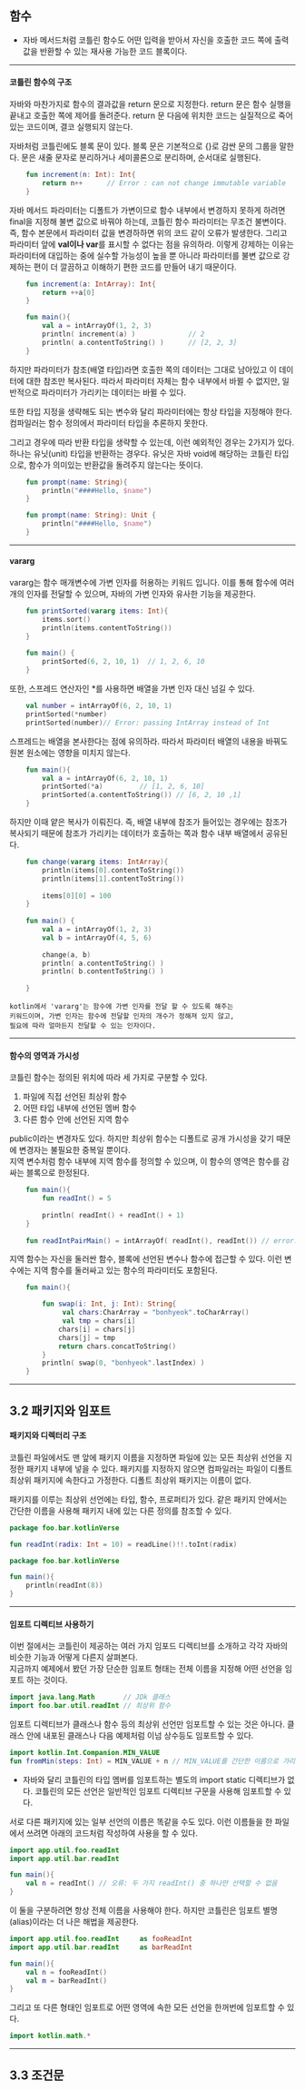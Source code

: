 ## 함수 
 *  자바 메서드처럼 코틀린 함수도 어떤 입력을 받아서 자신을 호출한 코드 쪽에 출력값을 반환할 수 있는 재사용 가능한 코드 블록이다.

---
#### 코틀린 함수의 구조
자바와 마찬가지로 함수의 결과값을 return 문으로 지정한다. return 문은 함수 실행을 끝내고 호출한 쪽에 제어를
돌려준다. return 문 다음에 위치한 코드는 실질적으로 죽어있는 코드이며, 결코 실행되지 않는다.  

자바처럼 코틀린에도 블록 문이 있다. 블록 문은 기본적으로 {}로 감싼 문의 그룹을 말한다. 
문은 새줄 문자로 분리하거나 세미콜론으로 분리하며, 순서대로 실행된다.

```kotlin
    fun increment(n: Int): Int{
        return n++      // Error : can not change immutable variable
    }
```
자바 메서드 파라미터는 디폴트가 가변이므로 함수 내부에서 변경하지 못하게 하려면 final을 지정해 불변 값으로
바꿔야 하는데, 코틀린 함수 파라미터는 무조건 불변이다. 즉, 함수 본문에서 파라미터 값을 변경하하면 위의 코드 같이 오류가 발생한다.
그리고 파라미터 앞에 **val이나 var**를 표시할 수 없다는 점을 유의하라. 이렇게 강제하는 이유는 
파라미터에 대입하는 중에 실수할 가능성이 높을 뿐 아니라 파라미터를 불변 값으로 강제하는 편이 더 깔끔하고
이해하기 편한 코드를 만들어 내기 때문이다.

```kotlin
    fun increment(a: IntArray): Int{
        return ++a[0]
    }

    fun main(){
        val a = intArrayOf(1, 2, 3)
        println( increment(a) )             // 2
        println( a.contentToString() )      // [2, 2, 3]
    }
```
하지만 파라미터가 참조(배열 타입)라면 호출한 쪽의 데이터는 그대로 남아있고 이 데이터에 대한 참조만 복사된다.
따라서 파라미터 자체는 함수 내부에서 바뀔 수 없지만, 일반적으로 파라미터가 가리키는 데이터는 바뀔 수 있다.


또한 타입 지정을 생략해도 되는 변수와 달리 파라미터에는 항상 타입을 지정해야 한다. 컴파일러는 함수 정의에서
파라미터 타입을 추론하지 못한다.

그리고 경우에 따라 반환 타입을 생략할 수 있는데, 이런 예외적인 경우는 2가지가 있다. 하나는 유닛(unit) 타입을
반환하는 경우다. 유닛은 자바  void에 해당하는 코틀린 타입으로, 함수가 의미있는 반환값을 돌려주지 않는다는 뜻이다.
```kotlin
    fun prompt(name: String){
        println("####Hello, $name")
    }

    fun prompt(name: String): Unit {
        println("####Hello, $name")
    }
```
***

#### vararg 
vararg는 함수 매개변수에 가변 인자를 허용하는 키워드 입니다. 이를 통해 함수에 여러 개의 인자를 전달할 수
있으며, 자바의 가변 인자와 유사한 기능을 제공한다.

```kotlin
    fun printSorted(vararg items: Int){
        items.sort()
        println(items.contentToString())
    }
    
    fun main() {
        printSorted(6, 2, 10, 1)  // 1, 2, 6, 10
    }
```
또한, 스프레드 연산자인 *를 사용하면 배열을 가변 인자 대신 넘길 수 있다.
```kotlin
    val number = intArrayOf(6, 2, 10, 1)
    printSorted(*number)
    printSorted(number)// Error: passing IntArray instead of Int
```
스프레드는 배열을 본사한다는 점에 유의하라. 따라서 파라미터 배열의 내용을 바꿔도 원본 원소에는 영향을 미치지 않는다.
```kotlin
    fun main(){
        val a = intArrayOf(6, 2, 10, 1)
        printSorted(*a)         // [1, 2, 6, 10]
        printSorted(a.contentToString()) // [6, 2, 10 ,1]
    }
```
하지만 이때 얕은 복사가 이뤄진다. 즉, 배열 내부에 참조가 들어있는 경우에는 참조가 복사되기 때문에 
참조가 가리키는 데이터가 호출하는 쪽과 함수 내부 배열에서 공유된다.
```kotlin
    fun change(vararg items: IntArray){
        println(items[0].contentToString())
        println(items[1].contentToString())
    
        items[0][0] = 100
    }
    
    fun main() {
        val a = intArrayOf(1, 2, 3)
        val b = intArrayOf(4, 5, 6)
    
        change(a, b)
        println( a.contentToString() )
        println( b.contentToString() )
    
    }
```
```text
kotlin에서 'vararg'는 함수에 가변 인자를 전달 할 수 있도록 해주는 
키워드이며, 가변 인자는 함수에 전달할 인자의 개수가 정해져 있지 않고,
필요에 따라 얼마든지 전달할 수 있는 인자이다.
```
***

#### 함수의 영역과 가시성
코틀린 함수는 정의된 위치에 따라 세 가지로 구분할 수 있다.
1. 파일에 직접 선언된 최상위 함수
2. 어떤 타입 내부에 선언된 멤버 함수
3. 다른 함수 안에 선언된 지역 함수
  
public이라는 변경자도 있다. 하지만 최상위 함수는 디폴트로 공개 가시성을 갖기 때문에 변경자는 불필요한
중복일 뿐이다.  
지역 변수처럼 함수 내부에 지역 함수를 정의할 수 있으며, 이 함수의 영역은 함수를 감싸는 블록으로 한정된다.
```kotlin
    fun main(){
        fun readInt() = 5
        
        println( readInt() + readInt() + 1)
    }
    
    fun readIntPairMain() = intArrayOf( readInt(), readInt()) // error: unresolved reference: readInt
```
지역 함수는 자신을 둘러싼 함수, 블록에 선언된 변수나 함수에 접근할 수 있다. 이런 변수에는 지역 함수를 둘러싸고
있는 함수의 파라미터도 포함된다.
```kotlin
    fun main(){

        fun swap(i: Int, j: Int): String{
             val chars:CharArray = "bonhyeok".toCharArray()
             val tmp = chars[i]
            chars[i] = chars[j]
            chars[j] = tmp
            return chars.concatToString()
        }
        println( swap(0, "bonhyeok".lastIndex) )
    }
```

***

## 3.2 패키지와 임포트

#### 패키지와 디렉터리 구조
코틀린 파일에서도 맨 앞에 패키지 이름을 지정하면 파일에 있는 모든 최상위 선언을 지정한 패키지 내부에 넣을 수 
있다. 패키지를 지정하지 않으면 컴파일러는 파일이 디폴트 최상위 패키지에 속한다고 가정한다. 디폴트 최상위
패키지는 이름이 없다.
  
패키지를 이루는 최상위 선언에는 타입, 함수, 프로퍼티가 있다. 같은 패키지 안에서는 간단한 이름을 사용해 패키지
내에 있는 다른 정의를 참조할 수 있다. 
```kotlin
package foo.bar.kotlinVerse

fun readInt(radix: Int = 10) = readLine()!!.toInt(radix)
```
```kotlin
package foo.bar.kotlinVerse

fun main(){
    println(readInt(8))
}
```
***
#### 임포트 디렉티브 사용하기
이번 절에서는 코틀린이 제공하는 여러 가지 임포드 디렉티브를 소개하고 각각 자바의 비슷한 기능과 어떻게 다른지 살펴본다.  
지금까지 예제에서 봤던 가장 단순한 임포트 형태는 전체 이름을 지정해 어떤 선언을 임포트 하는 것이다.
```kotlin
import java.lang.Math       // JDk 클래스
import foo.bar.util.readInt // 최상위 함수
```
임포트 디렉티브가 클래스나 함수 등의 최상위 선언만 임포트할 수 있는 것은 아니다. 클래스 안에 내포된 클래스나
다음 예제처럼 이넘 상수등도 임포트할 수 있다.
```kotlin
import kotlin.Int.Companion.MIN_VALUE
fun fromMin(steps: Int) = MIN_VALUE + n // MIN_VALUE를 간단한 이름으로 가리킴
```
* 자바와 달리 코틀린의 타입 멤버를 임포트하는 별도의 import static 디렉티브가 없다. 코틀린의 모든 선언은 
일반적인 임포트 디렉티브 구문을 사용해 임포트할 수 있다.

서로 다른 패키지에 있는 일부 선언의 이름은 똑같을 수도 있다. 이런 이름들을 한 파일에서 쓰려면 아래의 코드처럼
작성하여 사용을 할 수 있다.
```kotlin
import app.util.foo.readInt
import app.util.bar.readInt

fun main(){
    val n = readInt() // 오류: 두 가지 readInt() 중 하나만 선택할 수 없음
}
```
이 둘을 구분하려면 항상 전체 이름을 사용해야 한다. 하지만 코틀린은 임포트 별명(alias)이라는 더 나은 해법을 제공한다.
```kotlin
import app.util.foo.readInt     as fooReadInt
import app.util.bar.readInt     as barReadInt

fun main(){
    val n = fooReadInt()
    val m = barReadInt()
}
```
그리고 또 다른 형태인 임포트로 어떤 영역에 속한 모든 선언을 한꺼번에 임포트할 수 있다.
```kotlin
import kotlin.math.*
```
****

## 3.3 조건문